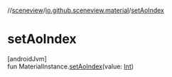 //[sceneview](../../index.md)/[io.github.sceneview.material](index.md)/[setAoIndex](set-ao-index.md)

# setAoIndex

[androidJvm]\
fun MaterialInstance.[setAoIndex](set-ao-index.md)(value: [Int](https://kotlinlang.org/api/latest/jvm/stdlib/kotlin/-int/index.html))
